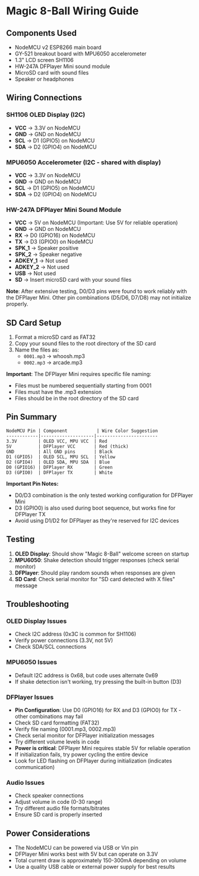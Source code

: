 # Magic 8-Ball Wiring Guide

## Components Used
- NodeMCU v2 ESP8266 main board
- GY-521 breakout board with MPU6050 accelerometer
- 1.3" LCD screen SH1106
- HW-247A DFPlayer Mini sound module
- MicroSD card with sound files
- Speaker or headphones

## Wiring Connections

### SH1106 OLED Display (I2C)
- **VCC** → 3.3V on NodeMCU
- **GND** → GND on NodeMCU
- **SCL** → D1 (GPIO5) on NodeMCU
- **SDA** → D2 (GPIO4) on NodeMCU

### MPU6050 Accelerometer (I2C - shared with display)
- **VCC** → 3.3V on NodeMCU
- **GND** → GND on NodeMCU
- **SCL** → D1 (GPIO5) on NodeMCU
- **SDA** → D2 (GPIO4) on NodeMCU

### HW-247A DFPlayer Mini Sound Module
- **VCC** → 5V on NodeMCU (Important: Use 5V for reliable operation)
- **GND** → GND on NodeMCU
- **RX** → D0 (GPIO16) on NodeMCU
- **TX** → D3 (GPIO0) on NodeMCU
- **SPK_1** → Speaker positive
- **SPK_2** → Speaker negative
- **ADKEY_1** → Not used
- **ADKEY_2** → Not used
- **USB** → Not used
- **SD** → Insert microSD card with your sound files

**Note**: After extensive testing, D0/D3 pins were found to work reliably with the DFPlayer Mini. Other pin combinations (D5/D6, D7/D8) may not initialize properly.

## SD Card Setup

1. Format a microSD card as FAT32
2. Copy your sound files to the root directory of the SD card
3. Name the files as:
   - `0001.mp3` → whoosh.mp3
   - `0002.mp3` → arcade.mp3

**Important**: The DFPlayer Mini requires specific file naming:
- Files must be numbered sequentially starting from 0001
- Files must have the .mp3 extension
- Files should be in the root directory of the SD card

## Pin Summary
```
NodeMCU Pin | Component           | Wire Color Suggestion
------------|--------------------|-----------------------
3.3V        | OLED VCC, MPU VCC  | Red
5V          | DFPlayer VCC       | Red (thick)
GND         | All GND pins       | Black
D1 (GPIO5)  | OLED SCL, MPU SCL  | Yellow
D2 (GPIO4)  | OLED SDA, MPU SDA  | Blue
D0 (GPIO16) | DFPlayer RX        | Green
D3 (GPIO0)  | DFPlayer TX        | White
```

**Important Pin Notes:**
- D0/D3 combination is the only tested working configuration for DFPlayer Mini
- D3 (GPIO0) is also used during boot sequence, but works fine for DFPlayer TX
- Avoid using D1/D2 for DFPlayer as they're reserved for I2C devices

## Testing

1. **OLED Display**: Should show "Magic 8-Ball" welcome screen on startup
2. **MPU6050**: Shake detection should trigger responses (check serial monitor)
3. **DFPlayer**: Should play random sounds when responses are given
4. **SD Card**: Check serial monitor for "SD card detected with X files" message

## Troubleshooting

### OLED Display Issues
- Check I2C address (0x3C is common for SH1106)
- Verify power connections (3.3V, not 5V)
- Check SDA/SCL connections

### MPU6050 Issues
- Default I2C address is 0x68, but code uses alternate 0x69
- If shake detection isn't working, try pressing the built-in button (D3)

### DFPlayer Issues
- **Pin Configuration**: Use D0 (GPIO16) for RX and D3 (GPIO0) for TX - other combinations may fail
- Check SD card formatting (FAT32)
- Verify file naming (0001.mp3, 0002.mp3)
- Check serial monitor for DFPlayer initialization messages
- Try different volume levels in code
- **Power is critical**: DFPlayer Mini requires stable 5V for reliable operation
- If initialization fails, try power cycling the entire device
- Look for LED flashing on DFPlayer during initialization (indicates communication)

### Audio Issues
- Check speaker connections
- Adjust volume in code (0-30 range)
- Try different audio file formats/bitrates
- Ensure SD card is properly inserted

## Power Considerations

- The NodeMCU can be powered via USB or Vin pin
- DFPlayer Mini works best with 5V but can operate on 3.3V
- Total current draw is approximately 150-300mA depending on volume
- Use a quality USB cable or external power supply for best results
